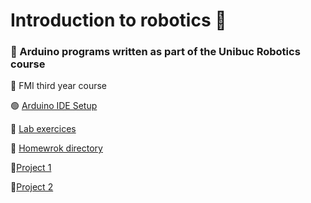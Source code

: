 # Introduction to robotics :robot:
### :beginner: Arduino programs written as part of the Unibuc Robotics course 
:school: FMI third year course 

:green_circle: [Arduino IDE Setup](https://www.arduino.cc/en/software)

:large_blue_diamond: [Lab exercices]()

:diamond_shape_with_a_dot_inside:	 [Homewrok directory]()

:triangular_flag_on_post:[Project 1]()

:triangular_flag_on_post:[Project 2]()
